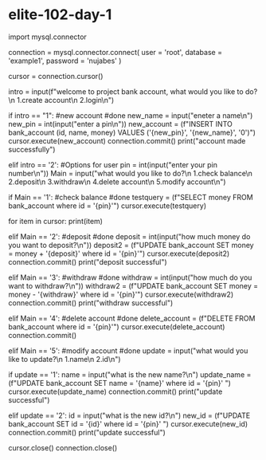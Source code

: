 # elite-102-day-1
import mysql.connector

connection = mysql.connector.connect(
 user = 'root',
 database = 'example1',
 password = 'nujabes'
)

cursor = connection.cursor()

intro = input(f"welcome to project bank account, what would you like to do?\n 1.create account\n 2.login\n")

if intro == "1":
 #new account
 #done
 new_name = input("eneter a name\n")
 new_pin = int(input("enter a pin\n"))
 new_account = (f"INSERT INTO bank_account (id, name, money) VALUES ('{new_pin}', '{new_name}', '0')")
 cursor.execute(new_account)
 connection.commit()
 print("account made successfully")

elif intro == '2':
 #Options for user
 pin = int(input("enter your pin number\n"))
 Main = input("what would you like to do?\n 1.check balance\n 2.deposit\n 3.withdraw\n 4.delete account\n 5.modify account\n")

 if Main == '1':
  #check balance
  #done
  testquery = (f"SELECT money FROM bank_account where id = '{pin}'")
  cursor.execute(testquery)

  for item in cursor:
   print(item)


 elif Main == '2':
  #deposit
  #done
  deposit = int(input("how much money do you want to deposit?\n"))
  deposit2 = (f"UPDATE bank_account SET money = money + '{deposit}' where id = '{pin}'")
  cursor.execute(deposit2)
  connection.commit()
  print("deposit successful")
 
 elif Main == '3':
  #withdraw
  #done
  withdraw = int(input("how much do you want to withdraw?\n"))
  withdraw2 = (f"UPDATE bank_account SET money = money - '{withdraw}' where id = '{pin}'")
  cursor.execute(withdraw2)
  connection.commit()
  print("withdraw successful")
 
 elif Main == '4':
  #delete account
  #done
  delete_account = (f"DELETE FROM bank_account where id = '{pin}'")
  cursor.execute(delete_account)
  connection.commit()

 elif Main == '5':
  #modify account
  #done
  update = input("what would you like to update?\n 1.name\n 2.id\n")
  
  if update == '1':
   name = input("what is the new name?\n")
   update_name = (f"UPDATE bank_account SET name = '{name}' where id = '{pin}' ")
   cursor.execute(update_name)
   connection.commit()
   print("update successful")

  elif update == '2':
   id = input("what is the new id?\n")
   new_id = (f"UPDATE bank_account SET id = '{id}' where id = '{pin}' ")
   cursor.execute(new_id)
   connection.commit()
   print("update successful")

cursor.close()
connection.close()
